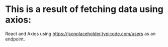 # This is a result of fetching data using axios:

React and Axios using https://jsonplaceholder.typicode.com/users as an endpoint.

